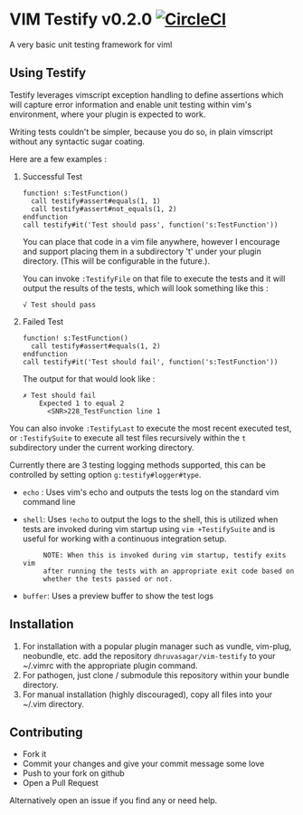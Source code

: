 # VIM Testify v0.2.0 [![CircleCI](https://circleci.com/gh/dhruvasagar/vim-testify.svg?style=svg)](https://circleci.com/gh/dhruvasagar/vim-testify)

A very basic unit testing framework for viml

## Using Testify

Testify leverages vimscript exception handling to define assertions which will
capture error information and enable unit testing within vim's environment,
where your plugin is expected to work.

Writing tests couldn't be simpler, because you do so, in plain vimscript
without any syntactic sugar coating.

Here are a few examples :

1. Successful Test

    ```vim
    function! s:TestFunction()
      call testify#assert#equals(1, 1)
      call testify#assert#not_equals(1, 2)
    endfunction
    call testify#it('Test should pass', function('s:TestFunction'))
    ```

    You can place that code in a vim file anywhere, however I encourage and
    support placing them in a subdirectory 't' under your plugin directory. (This
    will be configurable in the future.).

    You can invoke `:TestifyFile` on that file to execute the tests and it will
    output the results of the tests, which will look something like this :

    ```
    √ Test should pass
    ```
2. Failed Test

    ```vim
    function! s:TestFunction()
      call testify#assert#equals(1, 2)
    endfunction
    call testify#it('Test should fail', function('s:TestFunction'))
    ```

    The output for that would look like :

    ```
    ✗ Test should fail
        Expected 1 to equal 2
          <SNR>228_TestFunction line 1
    ```

You can also invoke `:TestifyLast` to execute the most recent executed test,
or `:TestifySuite` to execute all test files recursively within the `t`
subdirectory under the current working directory.

Currently there are 3 testing logging methods supported, this can be
controlled by setting option `g:testify#logger#type`.

* `echo` : Uses vim's echo and outputs the tests log on the standard vim
           command line
* `shell`: Uses `!echo` to output the logs to the shell, this is utilized when
           tests are invoked during vim startup using `vim +TestifySuite` and
           is useful for working with a continuous integration setup.

           NOTE: When this is invoked during vim startup, testify exits vim
           after running the tests with an appropriate exit code based on
           whether the tests passed or not.
* `buffer`: Uses a preview buffer to show the test logs

## Installation

1. For installation with a popular plugin manager such as vundle, vim-plug,
   neobundle, etc. add the repository `dhruvasagar/vim-testify` to your
   ~/.vimrc with the appropriate plugin command.
2. For pathogen, just clone / submodule this repository within your bundle
   directory.
3. For manual installation (highly discouraged), copy all files into your
   ~/.vim directory.

## Contributing
- Fork it
- Commit your changes and give your commit message some love
- Push to your fork on github
- Open a Pull Request

Alternatively open an issue if you find any or need help.
